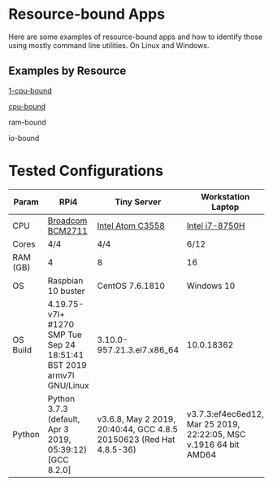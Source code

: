 # Resource-bound Apps

Here are some examples of resource-bound apps and how to identify those using
mostly command line utilities.  On Linux and Windows.

## Examples by Resource

[1-cpu-bound](./1CPU)

[cpu-bound](./CPUs)

ram-bound

io-bound

# Tested Configurations

| Param | RPi4 | Tiny Server | Workstation Laptop |
|-------|------|-------------|--------------------|
| CPU | [Broadcom BCM2711](https://www.raspberrypi.org/products/raspberry-pi-4-model-b/specifications/) | [Intel Atom C3558](https://ark.intel.com/content/www/us/en/ark/products/97937/intel-atom-processor-c3558-8m-cache-up-to-2-20-ghz.html) | [Intel i7-8750H](https://ark.intel.com/content/www/us/en/ark/products/134906/intel-core-i7-8750h-processor-9m-cache-up-to-4-10-ghz.html) |
| Cores | 4/4 | 4/4   | 6/12    |
| RAM (GB)  | 4 | 8 | 16  |
| OS    | Raspbian 10 buster | CentOS 7.6.1810 | Windows 10 |
| OS Build | 4.19.75-v7l+ #1270 SMP Tue Sep 24 18:51:41 BST 2019 armv7l GNU/Linux | 3.10.0-957.21.3.el7.x86_64 | 10.0.18362 |
| Python | Python 3.7.3 (default, Apr  3 2019, 05:39:12)  [GCC 8.2.0] | v3.6.8, May  2 2019, 20:40:44, GCC 4.8.5 20150623 (Red Hat 4.8.5-36)  | v3.7.3:ef4ec6ed12, Mar 25 2019, 22:22:05, MSC v.1916 64 bit AMD64 |
